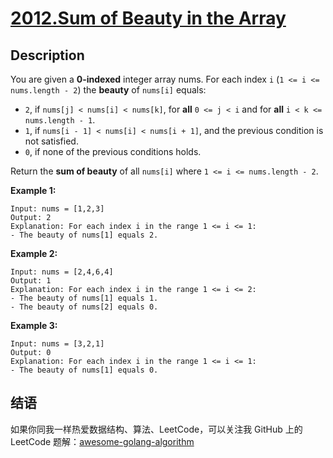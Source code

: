 # [2012.Sum of Beauty in the Array][title]

## Description
You are given a **0-indexed** integer array nums. For each index `i` (`1 <= i <= nums.length - 2`) the **beauty** of `nums[i]` equals:

- `2`, if `nums[j] < nums[i] < nums[k]`, for **all** `0 <= j < i` and for **all** `i < k <= nums.length - 1`.
- `1`, if `nums[i - 1] < nums[i] < nums[i + 1]`, and the previous condition is not satisfied.
- `0`, if none of the previous conditions holds.

Return the **sum of beauty** of all `nums[i]` where `1 <= i <= nums.length - 2`.

**Example 1:**

```
Input: nums = [1,2,3]
Output: 2
Explanation: For each index i in the range 1 <= i <= 1:
- The beauty of nums[1] equals 2.
```

**Example 2:**

```
Input: nums = [2,4,6,4]
Output: 1
Explanation: For each index i in the range 1 <= i <= 2:
- The beauty of nums[1] equals 1.
- The beauty of nums[2] equals 0.
```

**Example 3:**

```
Input: nums = [3,2,1]
Output: 0
Explanation: For each index i in the range 1 <= i <= 1:
- The beauty of nums[1] equals 0.
```

## 结语

如果你同我一样热爱数据结构、算法、LeetCode，可以关注我 GitHub 上的 LeetCode 题解：[awesome-golang-algorithm][me]

[title]: https://leetcode.com/problems/sum-of-beauty-in-the-array/
[me]: https://github.com/kylesliu/awesome-golang-algorithm

